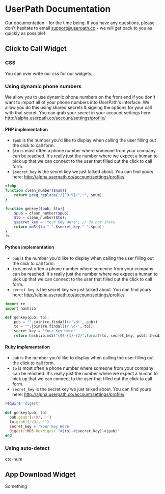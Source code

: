 # UserPath Documentation
Our documentation - for the time being. If you have any questions, please don't hesitate to email support@userpath.co - we will get back to you as quickly as possible!

## Click to Call Widget

### CSS
You can over write our css for our widgets.

### Using dynamic phone numbers
We allow you to use dynamic phone numbers on the front end if you don't want to import all of your phone numbers into UserPath's interface. We allow you do this using shared secrets & signing the options for your call with that secret. You can grab your secret in your account settings here: http://alpha.userpath.co/account/settings/profile/

#### PHP implementation
- `$pub` is the number you'd like to display when calling the user filling out the click to call form.
- `$to` is most often a phone number where someone from your company can be reached. It's really just the number where we expect a human to pick up that we can connect to the user that filled out the click to call form.
- `$secret_key` is the secret key we just talked about. You can find yours here: http://alpha.userpath.co/account/settings/profile/

```php
<?php
function clean_number($num){
	return preg_replace("/[^0-9]/","", $num);
}

function genkey($pub, $to){
	$pub = clean_number($pub);
	$to = clean_number($to);
	$secret_key = 'Your Key Here'; // do not share
	return md5($to."-".$secret_key."-".$pub);
}
?>
```

#### Python implementation
- `pub` is the number you'd like to display when calling the user filling out the click to call form.
- `to` is most often a phone number where someone from your company can be reached. It's really just the number where we expect a human to pick up that we can connect to the user that filled out the click to call form.
- `secret_key` is the secret key we just talked about. You can find yours here: http://alpha.userpath.co/account/settings/profile/
```python
import re
import hashlib 

def genkey(pub, to):
    pub = "".join(re.findall(r'\d+', pub))
    to = "".join(re.findall(r'\d+', to))
    secret_key = 'Your Key Here'
    return hashlib.md5("{0}-{1}-{2}".format(to, secret_key, pub)).hexdigest()
```

#### Ruby implementation
- `pub` is the number you'd like to display when calling the user filling out the click to call form.
- `to` is most often a phone number where someone from your company can be reached. It's really just the number where we expect a human to pick up that we can connect to the user that filled out the click to call form.
- `secret_key` is the secret key we just talked about. You can find yours here: http://alpha.userpath.co/account/settings/profile/
```ruby
require 'digest'
 
def genkey(pub, to)
  pub.gsub!(/\D/, '')
  to.gsub!(/\D/, '')
  secret_key = 'Your Key Here'
  Digest::MD5.hexdigest "#{to}-#{secret_key}-#{pub}"
end
```

### Using auto-detect
ctc-num

## App Download Widget

Something
